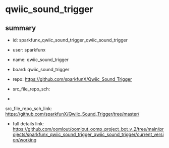 # qwiic_sound_trigger
 
## summary 
* id: sparkfunx_qwiic_sound_trigger_qwiic_sound_trigger
* user: sparkfunx
* name: qwiic_sound_trigger
* board: qwiic_sound_trigger
* repo: https://github.com/sparkfunX/Qwiic_Sound_Trigger



* src_file_repo_sch: 
*
 src_file_repo_sch_link: https://github.com/sparkfunX/Qwiic_Sound_Trigger/tree/master/
* full details link: https://github.com/oomlout/oomlout_oomp_project_bot_v_2/tree/main/projects/sparkfunx_qwiic_sound_trigger_qwiic_sound_trigger/current_version/working  






